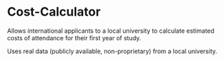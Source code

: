 # Cost-Calculator

Allows international applicants to a local university to calculate estimated costs of attendance for their first year of study.

Uses real data (publicly available, non-proprietary) from a local university.
